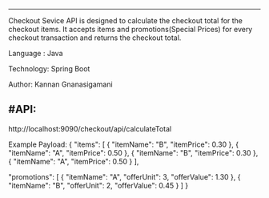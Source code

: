 ------------------

Checkout Sevice API is designed to calculate the checkout total for the checkout items. It accepts items and promotions(Special Prices) for every checkout transaction and returns the checkout total.

Language : Java 

Technology: Spring Boot

Author: Kannan Gnanasigamani

#API:
-----
http://localhost:9090/checkout/api/calculateTotal

Example Payload:
{
 "items": [
	{
		"itemName": "B",
		"itemPrice": 0.30
	},
	{
		"itemName": "A",
		"itemPrice": 0.50
	},
	{
		"itemName": "B",
		"itemPrice": 0.30
	},
	{
		"itemName": "A",
		"itemPrice": 0.50
	}
 ],
 
 "promotions": [
	{
		"itemName": "A",
		"offerUnit": 3,
		"offerValue": 1.30
	},
	{
		"itemName": "B",
		"offerUnit": 2,
		"offerValue": 0.45
	}
 ]
}


